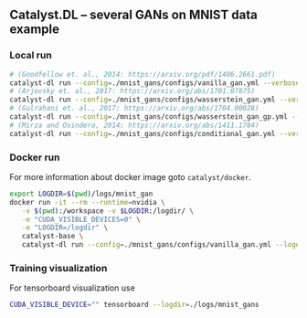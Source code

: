 ## Catalyst.DL – several GANs on MNIST data example

### Local run

```bash
# (Goodfellow et. al., 2014: https://arxiv.org/pdf/1406.2661.pdf)
catalyst-dl run --config=./mnist_gans/configs/vanilla_gan.yml --verbose
# (Arjovsky et. al., 2017: https://arxiv.org/abs/1701.07875)
catalyst-dl run --config=./mnist_gans/configs/wasserstein_gan.yml --verbose
# (Gulrahani et. al., 2017: https://arxiv.org/abs/1704.00028)
catalyst-dl run --config=./mnist_gans/configs/wasserstein_gan_gp.yml --verbose
# (Mirza and Osindero, 2014: https://arxiv.org/abs/1411.1784)
catalyst-dl run --config=./mnist_gans/configs/conditional_gan.yml --verbose
```

### Docker run

For more information about docker image goto `catalyst/docker`.

```bash
export LOGDIR=$(pwd)/logs/mnist_gan
docker run -it --rm --runtime=nvidia \
   -v $(pwd):/workspace -v $LOGDIR:/logdir/ \
   -e "CUDA_VISIBLE_DEVICES=0" \
   -e "LOGDIR=/logdir" \
   catalyst-base \
   catalyst-dl run --config=./mnist_gans/configs/vanilla_gan.yml --logdir=/logdir
```


### Training visualization

For tensorboard visualization use 

```bash
CUDA_VISIBLE_DEVICE="" tensorboard --logdir=./logs/mnist_gans
```
